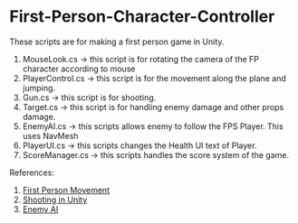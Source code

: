 # First-Person-Character-Controller
These scripts are for making a first person game in Unity.

  1.  MouseLook.cs -> this script is for rotating the camera of the FP character according to mouse
  2.  PlayerControl.cs -> this script is for the movement along the plane and jumping.
  3.  Gun.cs -> this script is for shooting.
  4.  Target.cs -> this script is for handling enemy damage and other props damage.
  5.  EnemyAI.cs -> this scripts allows enemy to follow the FPS Player. This uses NavMesh
  6.  PlayerUI.cs -> this scripts changes the Health UI text of Player.
  7.  ScoreManager.cs -> this scripts handles the score system of the game.
  
  References:
   1. [First Person Movement](https://youtu.be/_QajrabyTJc)
   2. [Shooting in Unity](https://youtu.be/THnivyG0Mvo)
   3. [Enemy AI](https://youtu.be/jtCEttVRBNo?list=PLKklF7YNi0lOM0C8r_L3JN3oTC6AY9iFE)
